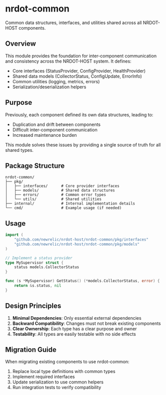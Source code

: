 # nrdot-common

Common data structures, interfaces, and utilities shared across all NRDOT-HOST components.

## Overview

This module provides the foundation for inter-component communication and consistency across the NRDOT-HOST system. It defines:

- Core interfaces (StatusProvider, ConfigProvider, HealthProvider)
- Shared data models (CollectorStatus, ConfigUpdate, ErrorInfo)
- Common utilities (logging, metrics, errors)
- Serialization/deserialization helpers

## Purpose

Previously, each component defined its own data structures, leading to:
- Duplication and drift between components
- Difficult inter-component communication
- Increased maintenance burden

This module solves these issues by providing a single source of truth for all shared types.

## Package Structure

```
nrdot-common/
├── pkg/
│   ├── interfaces/      # Core provider interfaces
│   ├── models/          # Shared data structures
│   ├── errors/          # Common error types
│   └── utils/           # Shared utilities
├── internal/            # Internal implementation details
└── cmd/                 # Example usage (if needed)
```

## Usage

```go
import (
    "github.com/newrelic/nrdot-host/nrdot-common/pkg/interfaces"
    "github.com/newrelic/nrdot-host/nrdot-common/pkg/models"
)

// Implement a status provider
type MySupervisor struct {
    status models.CollectorStatus
}

func (s *MySupervisor) GetStatus() (*models.CollectorStatus, error) {
    return &s.status, nil
}
```

## Design Principles

1. **Minimal Dependencies**: Only essential external dependencies
2. **Backward Compatibility**: Changes must not break existing components
3. **Clear Ownership**: Each type has a clear purpose and owner
4. **Testability**: All types are easily testable with no side effects

## Migration Guide

When migrating existing components to use nrdot-common:

1. Replace local type definitions with common types
2. Implement required interfaces
3. Update serialization to use common helpers
4. Run integration tests to verify compatibility